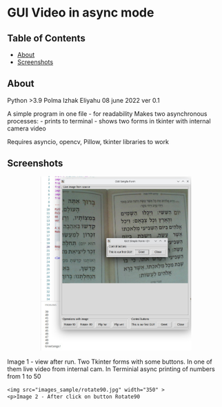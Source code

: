 # GUI Video in async mode

## Table of Contents

- [About](#about)
- [Screenshots](#screenshots)

## About <a name = "about"></a>

Python >3.9
Polma Izhak Eliyahu
08 june 2022
ver 0.1

A simple program in one file - for readability
Makes two asynchronous processes:
    - prints to terminal
    - shows two forms in tkinter with internal camera video

Requires asyncio, opencv, Pillow, tkinter libraries to work


## Screenshots <a name = "screenshots"></a>

<p align="center">
    <img src="images_sample/init_.jpg" width="350" >
    <p>Image 1 - view after run. Two Tkinter forms with some buttons. 
    In one of them live video from internal cam.
    In Terminial async printing of numbers from 1 to 50

    <img src="images_sample/rotate90.jpg" width="350" >
    <p>Image 2 - After click on button Rotate90
</p>